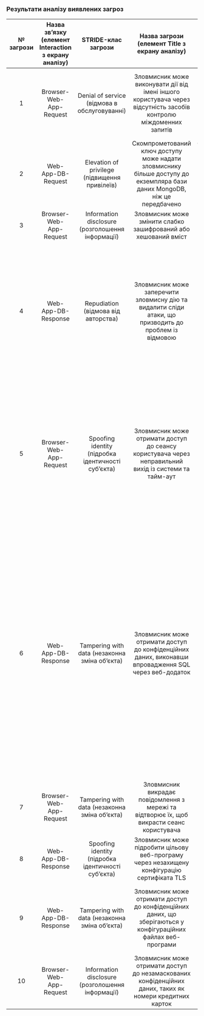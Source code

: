 ### Результати аналізу виявлених загроз
|№ загрози|Назва зв’язку (елемент Interaction з екрану аналізу)|STRIDE-клас загрози|Назва загрози (елемент Title з екрану аналізу)|Опис загрози (елемент Description з екрану аналізу)|
|:--------:|:--------:|:--------:|:--------:|:--------:|
|1|Browser-Web-App-Request|Denial of service (відмова в обслуговуванні)|Зловмисник може виконувати дії від імені іншого користувача через відсутність засобів контролю міждоменних запитів|Неможливість обмежити запити, що надходять із доменів третіх сторін, може призвести до несанкціонованих дій або доступу до даних|
|2|Web-App-DB-Request|Elevation of privilege (підвищення привілеїв)|Скомпрометований ключ доступу може надати зловмиснику більше доступу до екземпляра бази даних MongoDB, ніж це передбачено|Скомпрометований ключ доступу може дозволити зловмиснику отримати надто привілейований доступ до примірника бази даних MongoDB|
|3|Browser-Web-App-Request|Information disclosure (розголошення інформації)|Зловмисник може змінити слабко зашифрований або хешований вміст|Зловмисник може змінити слабко зашифрований або хешований вміст|
|4|Web-App-DB-Response|Repudiation (відмова від авторства)|Зловмисник може заперечити зловмисну ​​дію та видалити сліди атаки, що призводить до проблем із відмовою|Правильна реєстрація всіх подій безпеки та дій користувача створює можливість відстеження в системі та усуває будь-які можливі проблеми відмови. За відсутності належного контролю аудиту та журналювання неможливо було б запровадити будь-яку підзвітність у системі|
|5|Browser-Web-App-Request|Spoofing identity (підробка ідентичності суб’єкта)|Зловмисник може отримати доступ до сеансу користувача через неправильний вихід із системи та тайм-аут|Сеансові файли cookie — це ідентифікатор, за яким сервер дізнається особу поточного користувача для кожного вхідного запиту. Якщо зловмиснику вдасться викрасти маркер користувача, він зможе отримати доступ до всіх даних користувача та виконувати всі дії від імені користувача|
|6|Web-App-DB-Response|Tampering with data (незаконна зміна об’єкта)|Зловмисник може отримати доступ до конфіденційних даних, виконавши впровадження SQL через веб-додаток|SQL-ін’єкція – це атака, під час якої шкідливий код вставляється в рядки, які згодом передаються екземпляру SQL Server для аналізу та виконання. Основна форма SQL-ін’єкції полягає в прямому вставленні коду в змінні, що вводяться користувачем, які об’єднуються з командами SQL і виконуються. Менш пряма атака впроваджує шкідливий код у рядки, які призначені для зберігання в таблиці або як метадані. Коли збережені рядки згодом об’єднуються в динамічну команду SQL, виконується шкідливий код|
|7|Browser-Web-App-Request|Tampering with data (незаконна зміна об’єкта)|Зловмисник викрадає повідомлення з мережі та відтворює їх, щоб викрасти сеанс користувача|Зловмисник викрадає повідомлення з мережі та відтворює їх, щоб викрасти сеанс користувача|
|8|Web-App-DB-Response|Spoofing identity (підробка ідентичності суб’єкта)|Зловмисник може підробити цільову веб-програму через незахищену конфігурацію сертифіката TLS|Переконайтеся, що параметри сертифіката TLS налаштовані з правильними значеннями|
|9|Web-App-DB-Response|Tampering with data (незаконна зміна об’єкта)|Зловмисник може отримати доступ до конфіденційних даних, що зберігаються у конфігураційних файлах веб-програми|Зловмисник може отримати доступ до конфігураційних файлів і якщо в ньому зберігаються конфіденційні дані, вони будуть скомпрометовані|
|10|Browser-Web-App-Request|Information disclosure (розголошення інформації)|Зловмисник може отримати доступ до незамаскованих конфіденційних даних, таких як номери кредитних карток|Зловмисник може отримати доступ до незамаскованих конфіденційних даних, таких як номери кредитних карток|
